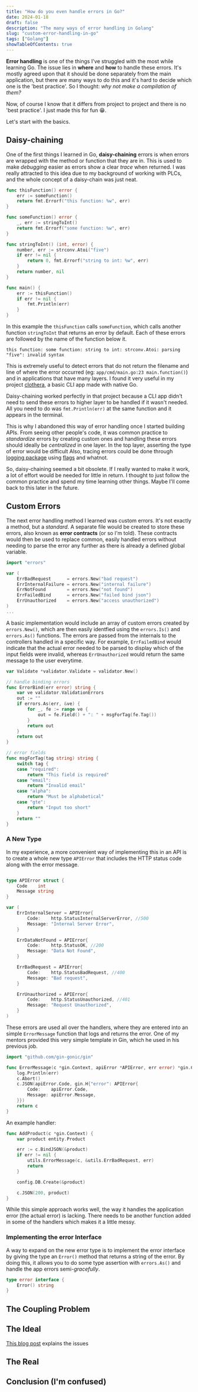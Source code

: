 ```yaml
---
title: "How do you even handle errors in Go?"
date: 2024-01-18
draft: false
description: "The many ways of error handling in Golang"
slug: "custom-error-handling-in-go"
tags: ["Golang"]
showTableOfContents: true
---
```


**Error handling** is one of the things I've struggled with the most while learning Go. The issue lies in **where** and **how** to handle these errors. It's mostly agreed upon that it should be done separately from the main application, but there are many ways to do this and it's hard to decide which one is the 'best practice'. So I thought: *why not make a compilation of them?* 

Now, of course I know that it differs from project to project and there is no 'best practice'. I just made this for fun 😁.

Let's start with the basics.

## Daisy-chaining

One of the first things I learned in Go, **daisy-chaining** errors is when errors are wrapped with the method or function that they are in. This is used to make *debugging* easier as errors show a clear *trace* when returned. I was really attracted to this idea due to my background of working with PLCs, and the whole concept of a daisy-chain was just neat.

```go
func thisFunction() error {
	err := someFunction()
	return fmt.Errorf("this function: %w", err)
}

func someFunction() error {
	_, err := stringToInt()
	return fmt.Errorf("some function: %w", err)
}

func stringToInt() (int, error) {
	number, err := strconv.Atoi("five")
	if err != nil {
		return 0, fmt.Errorf("string to int: %w", err)
	}
	return number, nil
}

func main() {
	err := thisFunction()
	if err != nil {
		fmt.Println(err)
	}
}
```
In this example the `thisFunction` calls `someFunction`, which calls another function `stringToInt` that returns an error by default. Each of these errors are followed by the name of the function below it.
```
this function: some function: string to int: strconv.Atoi: parsing "five": invalid syntax
```

This is extremely useful to detect errors that do not return the filename and line of where the error occurred (eg: `app/cmd/main.go:23 main.function()`) and in applications that have many layers. I found it very useful in my project [clothera](/kietpa.id/projects/#clothera), a basic CLI app made with native Go.

Daisy-chaining worked perfectly in that project because a CLI app didn't need to send these errors to higher layer to be handled if it wasn't needed. All you need to do was `fmt.Println(err)` at the same function and it appears in the terminal.

This is why I abandoned this way of error handling once I started building APIs. From seeing other people's code, it was common practice to *standardize* errors by creating custom ones and handling these errors should ideally be *centralized* in one layer. In the top layer, asserting the type of error would be difficult Also, tracing errors could be done through [logging package](https://github.com/sirupsen/logrus/issues/63#issuecomment-433746888) using [flags](https://stackoverflow.com/questions/24809287/how-do-you-get-a-golang-program-to-print-the-line-number-of-the-error-it-just-ca) and whatnot. 

So, daisy-chaining seemed a bit obsolete. If I really wanted to make it work, a lot of effort would be needed for little in return. I thought to just follow the common practice and spend my time learning other things. Maybe I'll come back to this later in the future.

## Custom Errors 

The next error handling method I learned was custom errors. It's not exactly a method, but a *standard*. A separate file would be created to store these errors, also known as **error contracts** (or so I'm told). These contracts would then be used to replace common, easily handled errors without needing to parse the error any further as there is already a defined global variable.

```go
import "errors"

var (
	ErrBadRequest      = errors.New("bad request")
	ErrInternalFailure = errors.New("internal failure")
	ErrNotFound        = errors.New("not found")
	ErrFailedBind      = errors.New("failed bind json")
	ErrUnauthorized    = errors.New("access unauthorized")
)
...
```
A basic implementation would include an array of custom errors created by `errors.New()`, which are then easily identfied using the `errors.Is()` and `errors.As()` functions. The errors are passed from the internals to the controllers handled in a specific way. For example, `ErrFailedBind` would indicate that the actual error needed to be parsed to display which of the input fields were invalid, whereas `ErrUnauthorized` would return the same message to the user everytime.

```go
var Validate *validator.Validate = validator.New()

// handle binding errors
func ErrorBind(err error) string {
	var ve validator.ValidationErrors
	out := ""
	if errors.As(err, &ve) {
		for _, fe := range ve {
			out = fe.Field() + ": " + msgForTag(fe.Tag())
		}
		return out
	}
	return out
}

// error fields
func msgForTag(tag string) string {
	switch tag {
	case "required":
		return "This field is required"
	case "email":
		return "Invalid email"
	case "alpha":
		return "Must be alphabetical"
	case "gte":
		return "Input too short"
	}
	return ""
}
```
### A New Type
In my experience, a more convenient way of implementing this in an API is to create a whole new type `APIError` that includes the HTTP status code along with the error message.

```go

type APIError struct {
	Code    int
	Message string
}

var (
	ErrInternalServer = APIError{
		Code:    http.StatusInternalServerError, //500
		Message: "Internal Server Error",
	}

	ErrDataNotFound = APIError{
		Code:    http.StatusOK, //200
		Message: "Data Not Found",
	}

	ErrBadRequest = APIError{
		Code:    http.StatusBadRequest, //400
		Message: "Bad request",
	}

	ErrUnauthorized = APIError{
		Code:    http.StatusUnauthorized, //401
		Message: "Request Unauthorized",
	}
)
```
These errors are used all over the handlers, where they are entered into an simple `ErrorMessage` function that logs and returns the error. One of my mentors provided this very simple template in Gin, which he used in his previous job.
```go
import "github.com/gin-gonic/gin"

func ErrorMessage(c *gin.Context, apiError *APIError, err error) *gin.Context {
    log.Println(err)
	c.Abort()
	c.JSON(apiError.Code, gin.H{"error": APIError{
		Code:    apiError.Code,
		Message: apiError.Message,
	}})
	return c
}
```
An example handler:
```go
func AddProduct(c *gin.Context) {
	var product entity.Product

	err := c.BindJSON(&product)
	if err != nil {
		utils.ErrorMessage(c, &utils.ErrBadRequest, err)
		return
	}

	config.DB.Create(&product)

	c.JSON(200, product)
}
```
While this simple approach works well, the way it handles the application error (the actual error) is lacking. There needs to be another function added in some of the handlers which makes it a little messy. 

### Implementing the error Interface

A way to expand on the new error type is to implement the error interface by giving the type an `Error()` method that returns a string of the error. By doing this, it allows you to do some type assertion with `errors.As()` and handle the app errors semi-*gracefully*.

```go
type error interface {
	Error() string
}

```

## The Coupling Problem


## The Ideal

[This blog post](https://dave.cheney.net/2016/04/27/dont-just-check-errors-handle-them-gracefully) explains the issues

## The Real

## Conclusion (I'm confused)